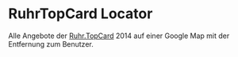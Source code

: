 # RuhrTopCard Locator

Alle Angebote der [Ruhr.TopCard](www.ruhrtopcard.de) 2014 auf einer Google Map mit der Entfernung zum Benutzer.